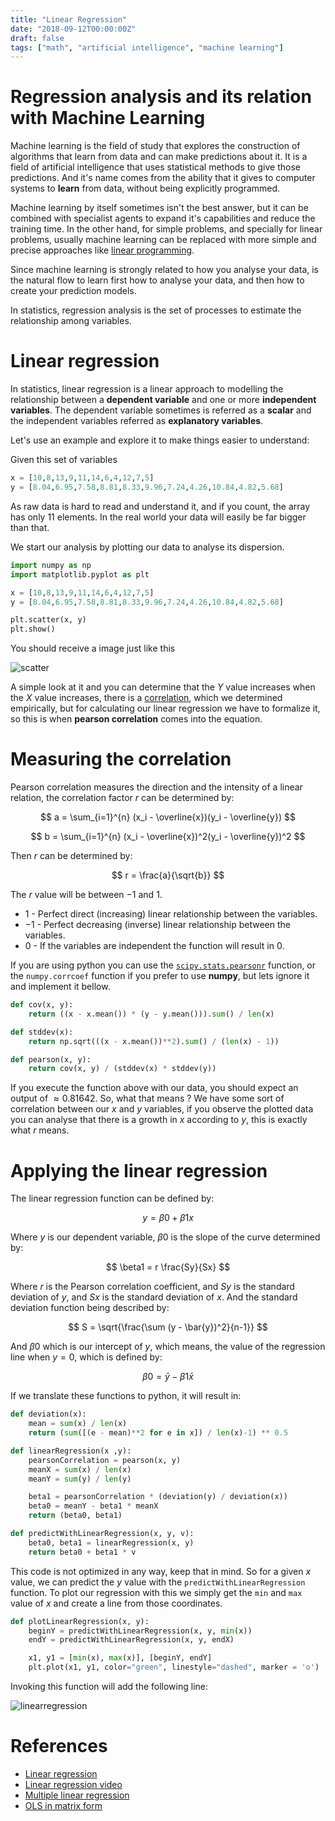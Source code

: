 ```yaml
---
title: "Linear Regression"
date: "2018-09-12T00:00:00Z"
draft: false
tags: ["math", "artificial intelligence", "machine learning"]
---
```


# Regression analysis and its relation with Machine Learning

Machine learning is the field of study that explores the construction of
algorithms that learn from data and can make predictions about it. It is a field
of artificial intelligence that uses statistical methods to give those
predictions. And it's name comes from the ability that it gives to computer
systems to **learn** from data, without being explicitly programmed.

Machine learning by itself sometimes isn't the best answer, but it can be
combined with specialist agents to expand it's capabilities and reduce the
training time. In the other hand, for simple problems, and specially for linear
problems, usually machine learning can be replaced with more simple and precise
approaches like [linear programming](https://strm.sh/post/linear-programming/).

Since machine learning is strongly related to how you analyse your data, is the
natural flow to learn first how to analyse your data, and then how to create
your prediction models.

In statistics, regression analysis is the set of processes to estimate the
relationship among variables.

# Linear regression

In statistics, linear regression is a linear approach to modelling the
relationship between a **dependent variable** and one or more **independent
variables**. The dependent variable sometimes is referred as a **scalar** and
the independent variables referred as **explanatory variables**.

Let's use an example and explore it to make things easier to understand:

Given this set of variables

``` python
x = [10,8,13,9,11,14,6,4,12,7,5]
y = [8.04,6.95,7.58,8.81,8.33,9.96,7.24,4.26,10.84,4.82,5.68]
```

As raw data is hard to read and understand it, and if you count, the array has
only 11 elements. In the real world your data will easily be far bigger than
that.

We start our analysis by plotting our data to analyse its dispersion.

``` python
import numpy as np
import matplotlib.pyplot as plt

x = [10,8,13,9,11,14,6,4,12,7,5]
y = [8.04,6.95,7.58,8.81,8.33,9.96,7.24,4.26,10.84,4.82,5.68]

plt.scatter(x, y)
plt.show()
```

You should receive a image just like this

![scatter](/img/ia-machine-learning-scatter-01.png)

A simple look at it and you can determine that the $Y$ value increases when the
$X$ value increases, there is a
[correlation](https://en.wikipedia.org/wiki/Correlation_and_dependence), which
we determined empirically, but for calculating our linear regression we have to
formalize it, so this is when **pearson correlation** comes into the equation.

# Measuring the correlation

Pearson correlation measures the direction and the intensity of a linear
relation, the correlation factor $r$ can be determined by:

$$
a = \sum_{i=1}^{n} (x_i - \overline{x})(y_i - \overline{y})
$$

$$
b = \sum_{i=1}^{n} (x_i - \overline{x})^2(y_i - \overline{y})^2
$$

Then $r$ can be determined by:

$$
r = \frac{a}{\sqrt{b}}
$$

The $r$ value will be between $-1$ and $1$.

 - $1$ - Perfect direct (increasing) linear relationship between the variables.
 - $-1$ - Perfect decreasing (inverse) linear relationship between the
   variables.
 - $0$ - If the variables are independent the function will result in $0$.
 
If you are using python you can use the
[`scipy.stats.pearsonr`](https://docs.scipy.org/doc/scipy-0.14.0/reference/generated/scipy.stats.pearsonr.html)
function, or the `numpy.corrcoef` function if you prefer to use **numpy**, but
lets ignore it and implement it bellow.

``` python
def cov(x, y):
    return ((x - x.mean()) * (y - y.mean())).sum() / len(x)

def stddev(x):
    return np.sqrt(((x - x.mean())**2).sum() / (len(x) - 1))

def pearson(x, y):
    return cov(x, y) / (stddev(x) * stddev(y))
```

If you execute the function above with our data, you should expect an output of
$\approx0.81642$. So, what that means ? We have some sort of correlation between
our $x$ and $y$ variables, if you observe the plotted data you can analyse that
there is a growth in $x$ according to $y$, this is exactly what $r$ means.


# Applying the linear regression

The linear regression function can be defined by:

$$
y = \beta0 + \beta1x
$$

Where $y$ is our dependent variable, $\beta0$ is the slope of the curve
determined by:

$$
\beta1 = r \frac{Sy}{Sx}
$$

Where $r$ is the Pearson correlation coefficient, and $Sy$ is the standard
deviation of $y$, and $Sx$ is the standard deviation of $x$. And the standard
deviation function being described by:

$$
S = \sqrt{\frac{\sum (y - \bar{y})^2}{n-1}}
$$

And $\beta0$ which is our intercept of $y$, which means, the value of the
regression line when $y = 0$, which is defined by:

$$
\beta0 = \bar{y} - \beta1\bar{x}
$$

If we translate these functions to python, it will result in:

``` python
def deviation(x):
    mean = sum(x) / len(x)
    return (sum([(e - mean)**2 for e in x]) / len(x)-1) ** 0.5

def linearRegression(x ,y):
    pearsonCorrelation = pearson(x, y)
    meanX = sum(x) / len(x)
    meanY = sum(y) / len(y)

    beta1 = pearsonCorrelation * (deviation(y) / deviation(x))
    beta0 = meanY - beta1 * meanX
    return (beta0, beta1)

def predictWithLinearRegression(x, y, v):
    beta0, beta1 = linearRegression(x, y)
    return beta0 + beta1 * v
```

This code is not optimized in any way, keep that in mind. So for a given $x$
value, we can predict the $y$ value with the `predictWithLinearRegression`
function. To plot our regression with this we simply get the `min` and `max`
value of $x$ and create a line from those coordinates.


``` python
def plotLinearRegression(x, y):
    beginY = predictWithLinearRegression(x, y, min(x))
    endY = predictWithLinearRegression(x, y, endX)

    x1, y1 = [min(x), max(x)], [beginY, endY]
    plt.plot(x1, y1, color="green", linestyle="dashed", marker = 'o')
```

Invoking this function will add the following line:

![linearregression](/img/ia-machine-learning-linear-regression-01.png)


# References

- [Linear regression](https://www.statsdirect.com/help/regression_and_correlation/simple_linear.htm)
- [Linear regression video](https://www.youtube.com/watch?v=GhrxgbQnEEU)
- [Multiple linear regression](http://www.stat.yale.edu/Courses/1997-98/101/linmult.htm)
- [OLS in matrix form](https://web.stanford.edu/~mrosenfe/soc_meth_proj3/matrix_OLS_NYU_notes.pdf)

